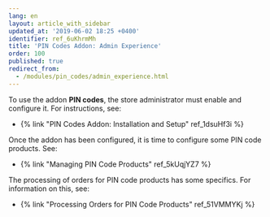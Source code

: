 ```yaml
---
lang: en
layout: article_with_sidebar
updated_at: '2019-06-02 18:25 +0400'
identifier: ref_6uKhrmMh
title: 'PIN Codes Addon: Admin Experience'
order: 100
published: true
redirect_from:
  - /modules/pin_codes/admin_experience.html
---
```

To use the addon **PIN codes**, the store administrator must enable and configure it. For instructions, see:
   * {% link "PIN Codes Addon: Installation and Setup" ref_1dsuHf3i %}
   
Once the addon has been configured, it is time to configure some PIN code products. See:   
   * {% link "Managing PIN Code Products" ref_5kUqjYZ7 %}

The processing of orders for PIN code products has some specifics. For information on this, see: 
   * {% link "Processing Orders for PIN Code Products" ref_51VMMYKj %}
